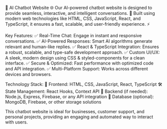 🤖 AI Chatbot Website 🌐
Our AI-powered chatbot website is designed to provide seamless, interactive, and intelligent conversations. 🚀 Built using modern web technologies like HTML, CSS, JavaScript, React, and TypeScript, it ensures a fast, scalable, and user-friendly experience. ⚡

Key Features:
✅ Real-Time Chat: Engage in instant and responsive conversations.
✅ AI-Powered Responses: Smart AI algorithms generate relevant and human-like replies.
✅ React & TypeScript Integration: Ensures a robust, scalable, and type-safe development approach.
✅ Custom UI/UX: A sleek, modern design using CSS & styled-components for a clean interface.
✅ Secure & Optimized: Fast performance with optimized code and API integration.
✅ Multi-Platform Support: Works across different devices and browsers.

Technology Stack:
🚀 Frontend: HTML, CSS, JavaScript, React, TypeScript
🛠 State Management: React Hooks, Context API
🔗 Backend (if needed): Node.js, Express, Firebase, or any API integration
💾 Database (optional): MongoDB, Firebase, or other storage solutions

This chatbot website is ideal for businesses, customer support, and personal projects, providing an engaging and automated way to interact with users.
